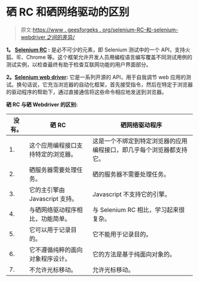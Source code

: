 # 硒 RC 和硒网络驱动的区别

> 原文:[https://www . geesforgeks . org/selenium-RC-和-selenium-webdriver 之间的差异/](https://www.geeksforgeeks.org/difference-between-selenium-rc-and-selenium-webdriver/)

**1。 [Selenium RC](https://www.geeksforgeeks.org/components-of-selenium/#web-driver) :**
是必不可少的元素，即 Selenium 测试中的一个 API，支持火狐、IE、Chrome 等。这个框架允许开发人员用编程语言编写覆盖不同测试用例的测试实例，以检查最终有助于检查互联网功能的用户界面部分。

**2。[Selenium web driver](https://www.geeksforgeeks.org/components-of-selenium/#web-driver):**
它是一系列开源的 API，用于自我调节 web 应用的测试。换句话说，它充当浏览器的自动化框架，首先接受指令，然后在特定于浏览器的驱动程序的帮助下，通过直接通信将这些命令相应地发送到浏览器。

**硒 RC 与硒 Webdriver 的区别:**

<center>

| 没有。 | 硒 RC | 硒网络驱动程序 |
| --- | --- | --- |
| 1. | 这个应用编程接口支持特定的浏览器。 | 这是一个不绑定到特定浏览器的应用编程接口，即几乎每个浏览器都支持它。 |
| 2. | 硒服务器需要处理任务。 | 硒的服务器不需要处理任务。 |
| 3. | 它的主引擎由 Javascript 支持。 | Javascript 不支持它的引擎。 |
| 4. | 与硒网络驱动程序相比，功能简单。 | 与 Selenium RC 相比，学习起来很复杂。 |
| 5. | 它可以用于记录目的。 | 它不能用于记录目的。 |
| 6. | 它不遵循纯粹的面向对象程序设计。 | 它的方法是基于纯面向对象的。 |
| 7. | 不允许光标移动。 | 允许光标移动。 |

</center>